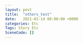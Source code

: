 ```yaml
---
layout: post
title:  "others_test"
date:   2021-02-14 08:00:00 +0000
categories: Etc
Tags: Story Etc
SceneCode: []
---
```

